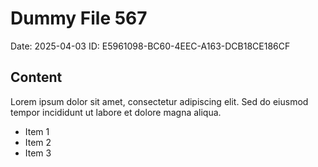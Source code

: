 # Dummy File 567

Date: 2025-04-03
ID: E5961098-BC60-4EEC-A163-DCB18CE186CF

## Content

Lorem ipsum dolor sit amet, consectetur adipiscing elit.
Sed do eiusmod tempor incididunt ut labore et dolore magna aliqua.

* Item 1
* Item 2
* Item 3

